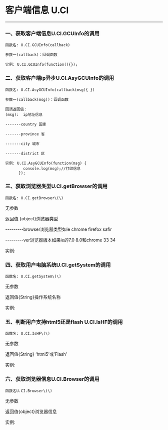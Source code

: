 # 客户端信息 U.CI

---

### 一、获取客户端信息U.CI.GCUInfo的调用

```
函数名: U.CI.GCUInfo(callback)

参数一(callback)：回调函数

实例: U.CI.GCUInfo(function(){});
```

### 二、获取客户端ip异步U.CI.AsyGCUInfo的调用

```
函数名: U.CI.AsyGCUInfo(callback(msg){ })

参数一(callback(msg))：回调函数

回调返回值：
(msg):  ip地址信息

-------country 国家

-------province 省

-------city 城市

-------district 区

实例: U.CI.AsyGCUInfo(function(msg) {
        console.log(msg);//打印信息
      });
```

### 三、获取浏览器类型U.CI.getBrowser的调用

```
函数名: U.CI.getBrowser\(\)
```

无参数

返回值 {object}浏览器类型

---------browser浏览器类型如ie chrome firefox safir

---------ver浏览器版本如果ie的7.0 8.0和chrome 33 34

实例:

### 四、获取用户电脑系统U.CI.getSystem的调用

```
函数名: U.CI.getSystem\(\)
```

无参数

返回值{String}操作系统名称

实例:

### 五、判断用户支持html5还是flash U.CI.IsHF的调用

```
函数名: U.CI.IsHF\(\)
```

无参数

返回值{String} ‘html5’或’Flash’

实例:

### 六、获取浏览器信息U.CI.Browser的调用

```
函数名U.CI.Browser\(\)
```

无参数

返回值{object}浏览器信息

实例:

